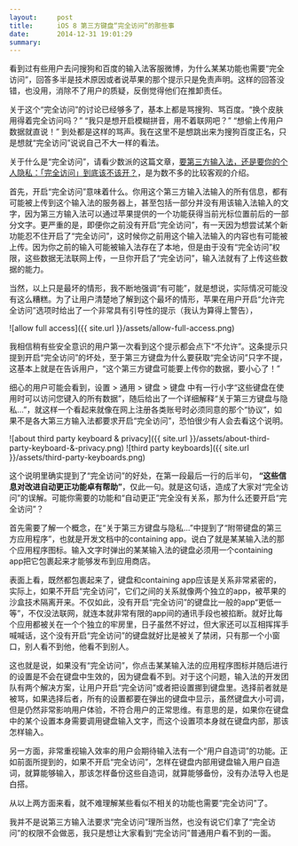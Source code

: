 ```yaml
---
layout:     post
title:      iOS 8 第三方键盘“完全访问”的那些事
date:       2014-12-31 19:01:29
summary:    
---
```


看到过有些用户去问搜狗和百度的输入法客服微博，为什么某某功能也需要“完全访问”，回答多半是技术原因或者说苹果的那个提示只是免责声明。这样的回答没错，也没用，消除不了用户的质疑，反倒觉得他们在推卸责任。

关于这个“完全访问”的讨论已经够多了，基本上都是骂搜狗、骂百度。“换个皮肤用得着完全访问吗？” “我只是想开启模糊拼音，用不着联网吧？” “想偷上传用户数据就直说！” 到处都是这样的骂声。我在这里不是想跳出来为搜狗百度正名，只是想就“完全访问”说说自己不大一样的看法。

关于什么是“完全访问”，请看少数派的这篇文章，[要第三方输入法，还是要你的个人隐私：「完全访问」到底该不该开？](http://sspai.com/26863)，是为数不多的比较客观的介绍。

首先，开启“完全访问”意味着什么。你用这个第三方输入法输入的所有信息，都有可能被上传到这个输入法的服务器上，甚至包括一部分并没有用该输入法输入的文字，因为第三方输入法可以通过苹果提供的一个功能获得当前光标位置前后的一部分文字。更严重的是，即便你之前没有开启“完全访问”，有一天因为想尝试某个新功能忍不住开启了“完全访问”，这时候你之前用这个输入法输入的内容也有可能被上传。因为你之前的输入可能被输入法存在了本地，但是由于没有“完全访问”权限，这些数据无法联网上传，一旦你开启了“完全访问”，输入法就有了上传这些数据的能力。

当然，以上只是最坏的情形，我不断地强调“有可能”，就是想说，实际情况可能没有这么糟糕。为了让用户清楚地了解到这个最坏的情形，苹果在用户开启“允许完全访问”选项时给出了一个非常具有引导性的提示（我认为算得上警告），

![allow full access]({{ site.url }}/assets/allow-full-access.png)

我相信稍有些安全意识的用户第一次看到这个提示都会点下“不允许”。这条提示只提到开启“完全访问”的坏处，至于第三方键盘为什么要获取“完全访问”只字不提，这基本上就是在告诉用户，“这个第三方键盘可能要上传你的数据，要小心了！” 

细心的用户可能会看到，设置 > 通用 > 键盘 > 键盘 中有一行小字“这些键盘在使用时可以访问您键入的所有数据”，随后给出了一个详细解释“关于第三方键盘与隐私...”，就这样一个看起来就像在网上注册各类账号时必须同意的那个“协议”，如果不是各大第三方输入法都要求开启“完全访问”，恐怕很少有人会去看这个说明。

![about third party keyboard & privacy]({{ site.url }}/assets/about-third-party-keyboard-&-privacy.png)
![third party keyboards]({{ site.url }}/assets/third-party-keyboards.png)

这个说明里确实提到了“完全访问”的好处，在第一段最后一行的后半句，
**“这些信息对改进自动更正功能卓有帮助”**，仅此一句。就是这句话，造成了大家对“完全访问”的误解。可能你需要的功能和“自动更正”完全没有关系，那为什么还要开启“完全访问”？

首先需要了解一个概念，在“关于第三方键盘与隐私...”中提到了“附带键盘的第三方应用程序”，也就是开发文档中的containing app。说白了就是某某输入法的那个应用程序图标。输入文字时弹出的某某输入法的键盘必须用一个containing app把它包裹起来才能够发布到应用商店。

表面上看，既然都包裹起来了，键盘和containing app应该是关系非常紧密的，实际上，如果不开启“完全访问”，它们之间的关系就像两个独立的app，被苹果的沙盒技术隔离开来。不仅如此，没有开启“完全访问”的键盘比一般的app“更低一等”，不仅没法联网，就连本就非常有限的app间的通讯手段也被掐断。就好比每个应用都被关在一个个独立的牢房里，日子虽然不好过，但大家还可以互相挥挥手喊喊话，这个没有开启“完全访问”的键盘就好比是被关了禁闭，只有那一个小窗口，别人看不到他，他看不到别人。

这也就是说，如果没有“完全访问”，你点击某某输入法的应用程序图标并随后进行的设置是不会在键盘中生效的，因为键盘看不到。对于这个问题，输入法的开发团队有两个解决方案，让用户开启“完全访问”或者把设置挪到键盘里。选择前者就是被骂，如果选择后者，所有的设置都要在弹出的键盘中显示，虽然键盘大小可调，但是仍然非常影响用户体验，不符合用户的正常思维。有意思的是，如果你在键盘中的某个设置本身需要调用键盘输入文字，而这个设置项本身就在键盘内部，那该怎样输入。

另一方面，非常重视输入效率的用户会期待输入法有一个“用户自造词”的功能。正如前面所提到的，如果不开启“完全访问”，怎样在键盘内部用键盘输入用户自造词，就算能够输入，那该怎样备份这些自造词，就算能够备份，没有办法导入也是白搭。

从以上两方面来看，就不难理解某些看似不相关的功能也需要“完全访问”了。

我并不是说第三方输入法要求“完全访问”理所当然，也没有说它们拿了“完全访问”的权限不会做恶，我只是想让大家看到“完全访问”普通用户看不到的一面。
